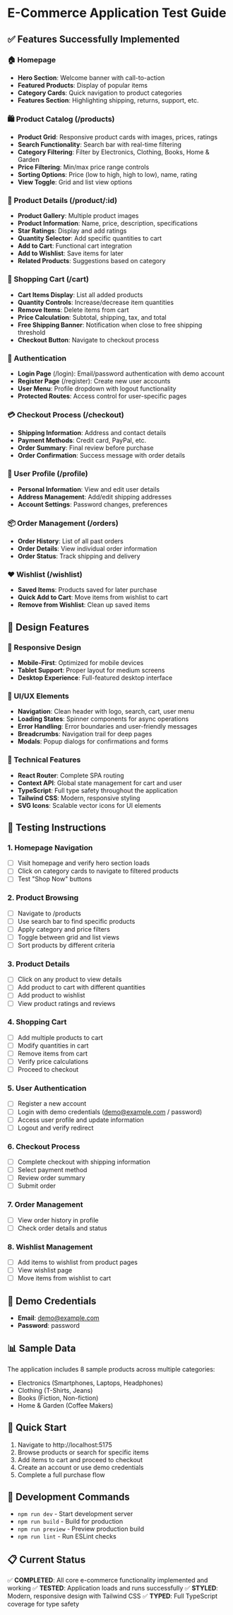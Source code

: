 # E-Commerce Application Test Guide

## ✅ Features Successfully Implemented

### 🏠 Homepage
- **Hero Section**: Welcome banner with call-to-action
- **Featured Products**: Display of popular items
- **Category Cards**: Quick navigation to product categories
- **Features Section**: Highlighting shipping, returns, support, etc.

### 🛍️ Product Catalog (/products)
- **Product Grid**: Responsive product cards with images, prices, ratings
- **Search Functionality**: Search bar with real-time filtering
- **Category Filtering**: Filter by Electronics, Clothing, Books, Home & Garden
- **Price Filtering**: Min/max price range controls
- **Sorting Options**: Price (low to high, high to low), name, rating
- **View Toggle**: Grid and list view options

### 📱 Product Details (/product/:id)
- **Product Gallery**: Multiple product images
- **Product Information**: Name, price, description, specifications
- **Star Ratings**: Display and add ratings
- **Quantity Selector**: Add specific quantities to cart
- **Add to Cart**: Functional cart integration
- **Add to Wishlist**: Save items for later
- **Related Products**: Suggestions based on category

### 🛒 Shopping Cart (/cart)
- **Cart Items Display**: List all added products
- **Quantity Controls**: Increase/decrease item quantities
- **Remove Items**: Delete items from cart
- **Price Calculation**: Subtotal, shipping, tax, and total
- **Free Shipping Banner**: Notification when close to free shipping threshold
- **Checkout Button**: Navigate to checkout process

### 🔐 Authentication
- **Login Page** (/login): Email/password authentication with demo account
- **Register Page** (/register): Create new user accounts
- **User Menu**: Profile dropdown with logout functionality
- **Protected Routes**: Access control for user-specific pages

### 💳 Checkout Process (/checkout)
- **Shipping Information**: Address and contact details
- **Payment Methods**: Credit card, PayPal, etc.
- **Order Summary**: Final review before purchase
- **Order Confirmation**: Success message with order details

### 👤 User Profile (/profile)
- **Personal Information**: View and edit user details
- **Address Management**: Add/edit shipping addresses
- **Account Settings**: Password changes, preferences

### 📦 Order Management (/orders)
- **Order History**: List of all past orders
- **Order Details**: View individual order information
- **Order Status**: Track shipping and delivery

### ❤️ Wishlist (/wishlist)
- **Saved Items**: Products saved for later purchase
- **Quick Add to Cart**: Move items from wishlist to cart
- **Remove from Wishlist**: Clean up saved items

## 🎨 Design Features

### 📱 Responsive Design
- **Mobile-First**: Optimized for mobile devices
- **Tablet Support**: Proper layout for medium screens
- **Desktop Experience**: Full-featured desktop interface

### 🎯 UI/UX Elements
- **Navigation**: Clean header with logo, search, cart, user menu
- **Loading States**: Spinner components for async operations
- **Error Handling**: Error boundaries and user-friendly messages
- **Breadcrumbs**: Navigation trail for deep pages
- **Modals**: Popup dialogs for confirmations and forms

### 🔧 Technical Features
- **React Router**: Complete SPA routing
- **Context API**: Global state management for cart and user
- **TypeScript**: Full type safety throughout the application
- **Tailwind CSS**: Modern, responsive styling
- **SVG Icons**: Scalable vector icons for UI elements

## 🧪 Testing Instructions

### 1. Homepage Navigation
- [ ] Visit homepage and verify hero section loads
- [ ] Click on category cards to navigate to filtered products
- [ ] Test "Shop Now" buttons

### 2. Product Browsing
- [ ] Navigate to /products
- [ ] Use search bar to find specific products
- [ ] Apply category and price filters
- [ ] Toggle between grid and list views
- [ ] Sort products by different criteria

### 3. Product Details
- [ ] Click on any product to view details
- [ ] Add product to cart with different quantities
- [ ] Add product to wishlist
- [ ] View product ratings and reviews

### 4. Shopping Cart
- [ ] Add multiple products to cart
- [ ] Modify quantities in cart
- [ ] Remove items from cart
- [ ] Verify price calculations
- [ ] Proceed to checkout

### 5. User Authentication
- [ ] Register a new account
- [ ] Login with demo credentials (demo@example.com / password)
- [ ] Access user profile and update information
- [ ] Logout and verify redirect

### 6. Checkout Process
- [ ] Complete checkout with shipping information
- [ ] Select payment method
- [ ] Review order summary
- [ ] Submit order

### 7. Order Management
- [ ] View order history in profile
- [ ] Check order details and status

### 8. Wishlist Management
- [ ] Add items to wishlist from product pages
- [ ] View wishlist page
- [ ] Move items from wishlist to cart

## 🎯 Demo Credentials
- **Email**: demo@example.com
- **Password**: password

## 📊 Sample Data
The application includes 8 sample products across multiple categories:
- Electronics (Smartphones, Laptops, Headphones)
- Clothing (T-Shirts, Jeans)
- Books (Fiction, Non-fiction)
- Home & Garden (Coffee Makers)

## 🚀 Quick Start
1. Navigate to http://localhost:5175
2. Browse products or search for specific items
3. Add items to cart and proceed to checkout
4. Create an account or use demo credentials
5. Complete a full purchase flow

## 🔄 Development Commands
- `npm run dev` - Start development server
- `npm run build` - Build for production
- `npm run preview` - Preview production build
- `npm run lint` - Run ESLint checks

## 📋 Current Status
✅ **COMPLETED**: All core e-commerce functionality implemented and working
✅ **TESTED**: Application loads and runs successfully
✅ **STYLED**: Modern, responsive design with Tailwind CSS
✅ **TYPED**: Full TypeScript coverage for type safety
